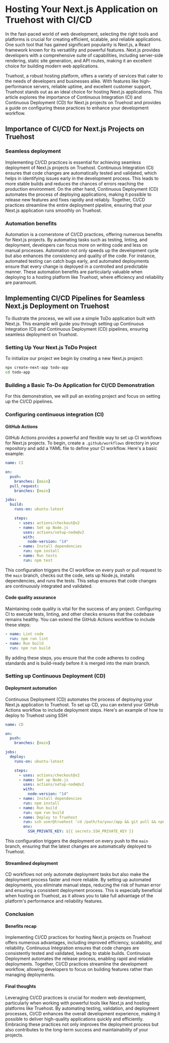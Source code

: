 # Hosting Your Next.js Application on Truehost with CI/CD

In the fast-paced world of web development, selecting the right tools and platforms is crucial for creating efficient, scalable, and reliable applications. One such tool that has gained significant popularity is Next.js, a React framework known for its versatility and powerful features. Next.js provides developers with a comprehensive suite of capabilities, including server-side rendering, static site generation, and API routes, making it an excellent choice for building modern web applications.

Truehost, a robust hosting platform, offers a variety of services that cater to the needs of developers and businesses alike. With features like high-performance servers, reliable uptime, and excellent customer support, Truehost stands out as an ideal choice for hosting Next.js applications. This article explores the importance of Continuous Integration (CI) and Continuous Deployment (CD) for Next.js projects on Truehost and provides a guide on configuring these practices to enhance your development workflow.

## Importance of CI/CD for Next.js Projects on Truehost

### Seamless deployment

Implementing CI/CD practices is essential for achieving seamless deployment of Next.js projects on Truehost. Continuous Integration (CI) ensures that code changes are automatically tested and validated, which helps in identifying issues early in the development process. This leads to more stable builds and reduces the chances of errors reaching the production environment. On the other hand, Continuous Deployment (CD) automates the process of deploying applications, making it possible to release new features and fixes rapidly and reliably. Together, CI/CD practices streamline the entire deployment pipeline, ensuring that your Next.js application runs smoothly on Truehost.

### Automation benefits

Automation is a cornerstone of CI/CD practices, offering numerous benefits for Next.js projects. By automating tasks such as testing, linting, and deployment, developers can focus more on writing code and less on manual processes. Automation not only speeds up the development cycle but also enhances the consistency and quality of the code. For instance, automated testing can catch bugs early, and automated deployments ensure that every change is deployed in a controlled and predictable manner. These automation benefits are particularly valuable when deploying to a hosting platform like Truehost, where efficiency and reliability are paramount.

## Implementing CI/CD Pipelines for Seamless Next.js Deployment on Truehost

To illustrate the process, we will use a simple ToDo application built with Next.js. This example will guide you through setting up Continuous Integration (CI) and Continuous Deployment (CD) pipelines, ensuring seamless deployment on Truehost.

### Setting Up Your Next.js ToDo Project

To initialize our project we begin by creating a new Next.js project:

```bash
npx create-next-app todo-app
cd todo-app
```

### Building a Basic To-Do Application for CI/CD Demonstration

For this demonstration, we will pull an existing project and focus on setting up the CI/CD pipelines.

### Configuring continuous integration (CI)

#### GitHub Actions

GitHub Actions provides a powerful and flexible way to set up CI workflows for Next.js projects. To begin, create a `.github/workflows` directory in your repository and add a YAML file to define your CI workflow. Here's a basic example:

```yaml
name: CI

on:
  push:
    branches: [main]
  pull_request:
    branches: [main]

jobs:
  build:
    runs-on: ubuntu-latest

    steps:
      - uses: actions/checkout@v2
      - name: Set up Node.js
        uses: actions/setup-node@v2
        with:
          node-version: "14"
      - name: Install dependencies
        run: npm install
      - name: Run tests
        run: npm test
```

This configuration triggers the CI workflow on every push or pull request to the `main` branch, checks out the code, sets up Node.js, installs dependencies, and runs the tests. This setup ensures that code changes are continuously integrated and validated.

#### Code quality assurance

Maintaining code quality is vital for the success of any project. Configuring CI to execute tests, linting, and other checks ensures that the codebase remains healthy. You can extend the GitHub Actions workflow to include these steps:

```yaml
- name: Lint code
  run: npm run lint
- name: Run build
  run: npm run build
```

By adding these steps, you ensure that the code adheres to coding standards and is build-ready before it is merged into the main branch.

### Setting up Continuous Deployment (CD)

#### Deployment automation

Continuous Deployment (CD) automates the process of deploying your Next.js application to Truehost. To set up CD, you can extend your GitHub Actions workflow to include deployment steps. Here's an example of how to deploy to Truehost using SSH:

```yaml
name: CD

on:
  push:
    branches: [main]

jobs:
  deploy:
    runs-on: ubuntu-latest

    steps:
      - uses: actions/checkout@v2
      - name: Set up Node.js
        uses: actions/setup-node@v2
        with:
          node-version: "14"
      - name: Install dependencies
        run: npm install
      - name: Run build
        run: npm run build
      - name: Deploy to Truehost
        run: ssh user@truehost 'cd /path/to/your/app && git pull && npm install && npm run build'
        env:
          SSH_PRIVATE_KEY: ${{ secrets.SSH_PRIVATE_KEY }}
```

This configuration triggers the deployment on every push to the `main` branch, ensuring that the latest changes are automatically deployed to Truehost.

#### Streamlined deployment

CD workflows not only automate deployment tasks but also make the deployment process faster and more reliable. By setting up automated deployments, you eliminate manual steps, reducing the risk of human error and ensuring a consistent deployment process. This is especially beneficial when hosting on Truehost, as it allows you to take full advantage of the platform's performance and reliability features.

### Conclusion

#### Benefits recap

Implementing CI/CD practices for hosting Next.js projects on Truehost offers numerous advantages, including improved efficiency, scalability, and reliability. Continuous Integration ensures that code changes are consistently tested and validated, leading to stable builds. Continuous Deployment automates the release process, enabling rapid and reliable deployments. Together, CI/CD practices streamline the development workflow, allowing developers to focus on building features rather than managing deployments.

#### Final thoughts

Leveraging CI/CD practices is crucial for modern web development, particularly when working with powerful tools like Next.js and hosting platforms like Truehost. By automating testing, validation, and deployment processes, CI/CD enhances the overall development experience, making it possible to deliver high-quality applications quickly and efficiently. Embracing these practices not only improves the deployment process but also contributes to the long-term success and maintainability of your projects.
